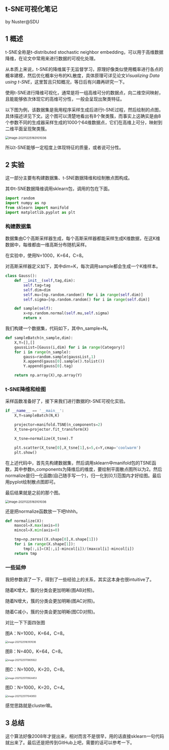 ## t-SNE可视化笔记

by Nuster@SDU

## 1 概述

t-SNE全称是t-distributed stochastic neighbor embedding，可以用于高维数据降维，在论文中常用来进行数据的可视化处理。

从本质上来说，t-SNE的降维属于无监督学习，原理好像类似使用概率进行各点的概率建模，然后优化概率分布的KL散度，具体原理可详见论文*Visualizing Data using t-SNE*，这里暂且只知概况，等日后有兴趣再研究一下。

使用t-SNE进行降维可视化，通常是将一组高维可分的数据点，向二维空间映射，且能能够依次体现它的高维可分性，一般会呈现出聚类特征。

以下图为例，该数据集是我用程序采样生成后进行t-SNE过程，然后绘制的点图，具体描述详见下文。这个图可以清楚地看出有8个聚类簇，而事实上这确实是由8个参数不同的生成器采样生成的1000个64维数据点，它们在高维上可分，映射到二维平面呈现聚类簇。

<img src="C:\Users\86153\AppData\Roaming\Typora\typora-user-images\image-20211225163101036.png" alt="image-20211225163101036" style="zoom: 67%;" />

所以t-SNE能够一定程度上体现特征的质量，或者说可分性。

## 2 实验

这一部分主要有构建数据集、t-SNE数据降维和绘制散点图构成。

其中t-SNE数据降维调用sklearn包，调用的包在下面。

```python
import random
import numpy as np
from sklearn import manifold
import matplotlib.pyplot as plt
```

### 构建数据集

数据集由C个高斯采样器生成，每个高斯采样器都能采样生成K维数据，在这K维数据中，每维都由一维高斯分布随机采样。

在实验中，使用N=1000，K=64，C=8。

对高斯采样器定义如下，其中dim=K，每次调用sample都会生成一个K维样本。

```python
class Gauss():
    def __init__(self,tag,dim):
        self.tag=tag
        self.dim=dim
        self.mu=[np.random.random() for i in range(self.dim)]
        self.sigma=[np.random.random() for i in range(self.dim)]

    def sample(self):
        x=np.random.normal(self.mu,self.sigma)
        return x
```

我们构建一个数据集，代码如下，其中n_sample=N。

```python
def sampleBatch(n_sample,dim):
    X,Y=[],[]
    gaussList=[Gauss(i,dim) for i in range(Category)]
    for i in range(n_sample):
        gauss=random.sample(gaussList,1)
        X.append(gauss[0].sample().tolist())
        Y.append(gauss[0].tag)

    return np.array(X),np.array(Y)
```

### t-SNE降维和绘图

采样函数准备好了，接下来我们进行数据的t-SNE可视化实验。

```python
if __name__ == '__main__':
    X,Y=sampleBatch(N,K)

    projector=manifold.TSNE(n_components=2)
    X_tsne=projector.fit_transform(X)

    X_tsne=normalize(X_tsne).T

    plt.scatter(X_tsne[0],X_tsne[1],s=5,c=Y,cmap='coolwarm')
    plt.show()
```

在上述代码中，首先先构建数据集，然后调用sklearn中manifold包的TSNE函数，其中参数n_components为降维后的维度，要绘制平面散点图所以为2。然后normalize是归一化函数(自己随手写一个)，归一化到[0,1]范围内才好绘图。最后用pyplot绘制散点图即可。

最后结果就是之前的那个图。

<img src="C:\Users\86153\AppData\Roaming\Typora\typora-user-images\image-20211225163101036.png" alt="image-20211225163101036" style="zoom: 67%;" />

还是把normalize函数放一下吧hhhh。

```Python
def normalize(X):
    maxcol=X.max(axis=0)
    mincol=X.min(axis=0)

    tmp=np.zeros((X.shape[0],X.shape[1]))
    for i in range(X.shape[1]):
        tmp[:,i]=(X[:,i]-mincol[i])/(maxcol[i]-mincol[i])
    return tmp
```

### 一些延伸

我把参数调了一下，得到了一些经验上的关系，其实这本身也很intuitive了。

随着K增大，簇的分类会更加明晰(图AB对照)。

随着N增大，簇的分类会更加明晰(图AC对照)。

随着C减小，簇的分类会更加明晰(图CD对照)。

对比一下下面四张图

图A：N=1000，K=64，C=8。

<img src="C:\Users\86153\AppData\Roaming\Typora\typora-user-images\image-20211225163101036.png" alt="image-20211225163101036" style="zoom: 50%;" />

图B：N=400，K=64，C=8。

<img src="C:\Users\86153\AppData\Roaming\Typora\typora-user-images\image-20211225170805922.png" alt="image-20211225170805922" style="zoom:50%;" />

图C：N=1000，K=20，C=8。

<img src="C:\Users\86153\AppData\Roaming\Typora\typora-user-images\image-20211225170924453.png" alt="image-20211225170924453" style="zoom:50%;" />

图D：N=1000，K=20，C=4。

<img src="C:\Users\86153\AppData\Roaming\Typora\typora-user-images\image-20211225171040850.png" alt="image-20211225171040850" style="zoom:50%;" />

感觉思路就是cluster嘛。

## 3 总结

这个算法好像2008年才提出来，相对而言不是很早，用的话直接sklearn一句代码就出来了。最后还是把传到GitHub上吧，需要的话可以参考一下。


